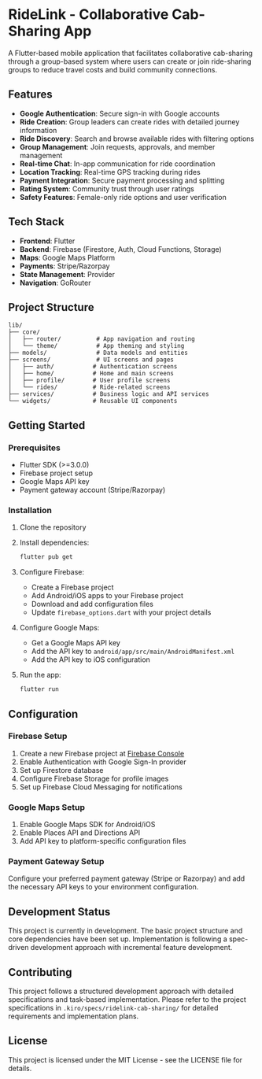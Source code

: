 # RideLink - Collaborative Cab-Sharing App

A Flutter-based mobile application that facilitates collaborative cab-sharing through a group-based system where users can create or join ride-sharing groups to reduce travel costs and build community connections.

## Features

- **Google Authentication**: Secure sign-in with Google accounts
- **Ride Creation**: Group leaders can create rides with detailed journey information
- **Ride Discovery**: Search and browse available rides with filtering options
- **Group Management**: Join requests, approvals, and member management
- **Real-time Chat**: In-app communication for ride coordination
- **Location Tracking**: Real-time GPS tracking during rides
- **Payment Integration**: Secure payment processing and splitting
- **Rating System**: Community trust through user ratings
- **Safety Features**: Female-only ride options and user verification

## Tech Stack

- **Frontend**: Flutter
- **Backend**: Firebase (Firestore, Auth, Cloud Functions, Storage)
- **Maps**: Google Maps Platform
- **Payments**: Stripe/Razorpay
- **State Management**: Provider
- **Navigation**: GoRouter

## Project Structure

```
lib/
├── core/
│   ├── router/          # App navigation and routing
│   └── theme/           # App theming and styling
├── models/              # Data models and entities
├── screens/             # UI screens and pages
│   ├── auth/           # Authentication screens
│   ├── home/           # Home and main screens
│   ├── profile/        # User profile screens
│   └── rides/          # Ride-related screens
├── services/           # Business logic and API services
└── widgets/            # Reusable UI components
```

## Getting Started

### Prerequisites

- Flutter SDK (>=3.0.0)
- Firebase project setup
- Google Maps API key
- Payment gateway account (Stripe/Razorpay)

### Installation

1. Clone the repository
2. Install dependencies:
   ```bash
   flutter pub get
   ```

3. Configure Firebase:
   - Create a Firebase project
   - Add Android/iOS apps to your Firebase project
   - Download and add configuration files
   - Update `firebase_options.dart` with your project details

4. Configure Google Maps:
   - Get a Google Maps API key
   - Add the API key to `android/app/src/main/AndroidManifest.xml`
   - Add the API key to iOS configuration

5. Run the app:
   ```bash
   flutter run
   ```

## Configuration

### Firebase Setup

1. Create a new Firebase project at [Firebase Console](https://console.firebase.google.com/)
2. Enable Authentication with Google Sign-In provider
3. Set up Firestore database
4. Configure Firebase Storage for profile images
5. Set up Firebase Cloud Messaging for notifications

### Google Maps Setup

1. Enable Google Maps SDK for Android/iOS
2. Enable Places API and Directions API
3. Add API key to platform-specific configuration files

### Payment Gateway Setup

Configure your preferred payment gateway (Stripe or Razorpay) and add the necessary API keys to your environment configuration.

## Development Status

This project is currently in development. The basic project structure and core dependencies have been set up. Implementation is following a spec-driven development approach with incremental feature development.

## Contributing

This project follows a structured development approach with detailed specifications and task-based implementation. Please refer to the project specifications in `.kiro/specs/ridelink-cab-sharing/` for detailed requirements and implementation plans.

## License

This project is licensed under the MIT License - see the LICENSE file for details.